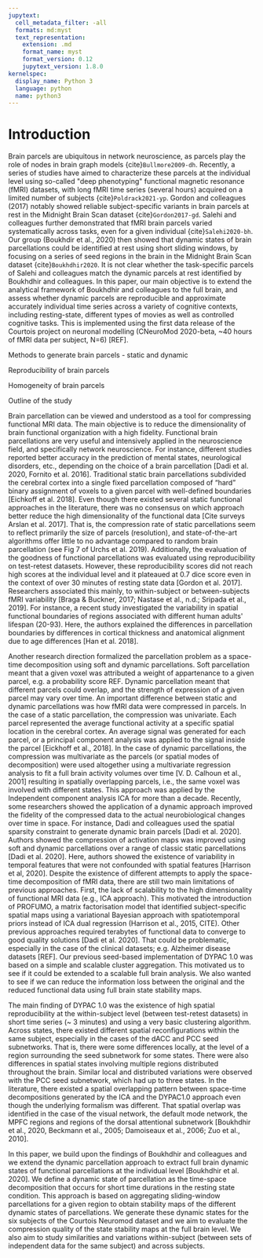 ```yaml
---
jupytext:
  cell_metadata_filter: -all
  formats: md:myst
  text_representation:
    extension: .md
    format_name: myst
    format_version: 0.12
    jupytext_version: 1.8.0
kernelspec:
  display_name: Python 3
  language: python
  name: python3
---
```


Introduction  
============
Brain parcels are ubiquitous in network neuroscience, as parcels play the role of nodes in brain graph models {cite}`Bullmore2009-dh`. Recently, a series of studies have aimed to characterize these parcels at the individual level using so-called "deep phenotyping" functional magnetic resonance (fMRI) datasets, with long fMRI time series (several hours) acquired on a limited number of subjects {cite}`Poldrack2021-yp`. Gordon and colleagues (2017) notably showed reliable subject-specific variants in brain parcels at rest in the Midnight Brain Scan dataset {cite}`Gordon2017-gd`. Salehi and colleagues further demonstrated that fMRI brain parcels varied systematically across tasks, even for a given individual {cite}`Salehi2020-bh`. Our group (Boukhdir et al., 2020) then showed that dynamic states of brain parcellations could be identified at rest using short sliding windows, by focusing on a series of seed regions in the brain in the Midnight Brain Scan dataset {cite}`Boukhdhir2020`. It is not clear whether the task-specific parcels of Salehi and colleagues match the dynamic parcels at rest identified by Boukhdhir and colleagues. In this paper, our main objective is to extend the analytical framework of Boukhdhir and colleagues to the full brain, and assess whether dynamic parcels are reproducible and approximate accurately individual time series across a variety of cognitive contexts, including resting-state, different types of movies as well as controlled cognitive tasks. This is implemented using the first data release of the Courtois project on neuronal modelling (CNeuroMod 2020-beta, ~40 hours of fMRI data per subject, N=6) [REF].

Methods to generate brain parcels - static and dynamic

Reproducibility of brain parcels

Homogeneity of brain parcels

Outline of the study

Brain parcellation can be viewed and understood as a tool for compressing functional MRI data. The main objective is to reduce the dimensionality of brain functional organization with a high fidelity. Functional brain parcellations are very useful and intensively applied in the neuroscience field, and specifically network neuroscience. For instance, different studies reported better accuracy in the prediction of mental states, neurological disorders, etc., depending on the choice of a brain parcellation [Dadi et al. 2020, Fornito et al. 2016]. Traditional static brain parcellations subdivided the cerebral cortex into a single fixed parcellation composed of “hard” binary assignment of voxels to a given parcel with well-defined boundaries [Eichkoff et al. 2018]. Even though there existed several static functional approaches in the literature, there was no consensus on which approach better reduce the high dimensionality of the functional data [Cite surveys Arslan et al. 2017]. That is, the compression rate of static parcellations seem to reflect primarily the size of parcels (resolution), and state-of-the-art algorithms offer little to no advantage compared to random brain parcellation (see Fig 7 of Urchs et al. 2019). Additionally, the evaluation of the goodness of functional parcellations was evaluated using reproducibility on test-retest datasets. However, these reproducibility scores did not reach high scores at the individual level and it plateaued at 0.7 dice score even in the context of over 30 minutes of resting state data [Gordon et al. 2017]. Researchers associated this mainly, to within-subject or between-subjects fMRI variability [Braga & Buckner, 2017; Nastase et al., n.d.; Sripada et al., 2019]. For instance, a recent study investigated the variability in spatial functional boundaries of regions associated with different human adults' lifespan (20-93). Here, the authors explained the differences in parcellation boundaries by differences in cortical thickness and anatomical alignment due to age differences [Han et al. 2018].  


Another research direction formalized the parcellation problem as a space-time decomposition using soft and dynamic parcellations. Soft parcellation meant that a given voxel was attributed a weight of appartenance to a given parcel, e.g. a probability score REF. Dynamic parcellation meant that different parcels could overlap, and the strength of expression of a given parcel may vary over time. An important difference between static and dynamic parcellations was how fMRI data were compressed in parcels. In the case of a static parcellation, the compression was univariate. Each parcel represented the average functional activity at a specific spatial location in the cerebral cortex. An average signal was generated for each parcel, or a principal component analysis was applied to the signal inside the parcel [Eickhoff et al., 2018]. In the case of dynamic parcellations, the compression was multivariate as the parcels (or spatial modes of decomposition) were used altogether using a multivariate regression analysis to fit a full brain activity volumes over time [V. D. Calhoun et al., 2001] resulting in spatially overlapping parcels, i.e., the same voxel was involved with different states. This approach was applied by the Independent component analysis ICA for more than a decade. Recently, some researchers showed the application of a dynamic approach improved the fidelity of the compressed data to the actual neurobiological changes over time in space. For instance, Dadi and colleagues used the spatial sparsity constraint to generate dynamic brain parcels [Dadi et al. 2020]. Authors showed the compression of activation maps was improved using soft and dynamic parcellations over a range of classic static parcellations [Dadi et al. 2020]. Here, authors showed the existence of variability in temporal features that were not confounded with spatial features [Harrison et al,  2020]. Despite the existence of different attempts to apply the space-time decomposition of fMRI data, there are still two main limitations of previous approaches. First, the lack of scalability to the high dimensionality of functional MRI data (e.g., ICA approach). This motivated the introduction of PROFUMO, a matrix factorisation model that identified subject-specific spatial maps using a variational Bayesian approach with spatiotemporal priors instead of ICA dual regression (Harrison et al., 2015, CITE). Other previous approaches required terabytes of functional data to converge to good quality solutions [Dadi et al. 2020]. That could be problematic, especially in the case of the clinical datasets; e.g. Alzheimer disease datasets [REF]. Our previous seed-based implementation of DYPAC 1.0 was based on a simple and scalable cluster aggregation. This motivated us to see if it could be extended to a scalable full brain analysis. We also wanted to see if we can reduce the information loss between the original and the reduced functional data using full brain state stability maps.   

The main finding of DYPAC 1.0 was the existence of high spatial reproducibility at the within-subject level (between test-retest datasets) in short time series (~ 3 minutes) and using a very basic clustering algorithm. Across states, there existed different spatial reconfigurations within the same subject, especially in the cases of the dACC and PCC seed subnetworks. That is, there were some differences locally, at the level of a region surrounding the seed subnetwork for some states. There were also differences in spatial states involving multiple regions distributed throughout the brain. Similar local and distributed variations were observed with the PCC seed subnetwork, which had up to three states. In the literature, there existed a spatial overlapping pattern between space-time decompositions generated by the ICA and the DYPAC1.0 approach even though the underlying formalism was different. That spatial overlap was identified in the case of the visual network, the default mode network, the MPFC regions and regions of the dorsal attentional subnetwork [Boukhdhir et al., 2020, Beckmann et al., 2005; Damoiseaux et al., 2006; Zuo et al., 2010].

In this paper, we build upon the findings of Boukhdhir and colleagues and we extend the dynamic parcellation approach to extract full brain dynamic states of functional parcellations at the individual level [Boukhdhir et al. 2020]. We define a dynamic state of parcellation as the time-space decomposition that occurs for short time durations in the resting state condition. This approach is based on aggregating sliding-window parcellations for a given region to obtain stability maps of the different dynamic states of parcellations. We generate these dynamic states for the six subjects of the Courtois Neuromod dataset and we aim to evaluate the compression quality of the state stability maps at the full brain level. We also aim to study similarities and variations within-subject (between sets of independent data for the same subject) and across subjects.   

